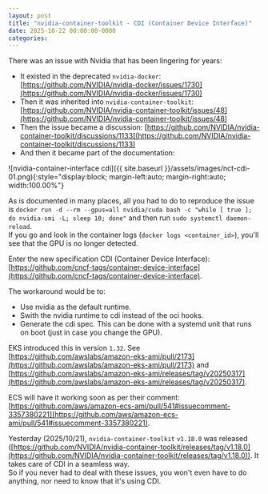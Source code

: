 ```yaml
---
layout: post
title: "nvidia-container-toolkit - CDI (Container Device Interface)"
date: 2025-10-22 00:00:00-0000
categories: 
---
```


There was an issue with Nvidia that has been lingering for years:
- It existed in the deprecated `nvidia-docker`: [https://github.com/NVIDIA/nvidia-docker/issues/1730](https://github.com/NVIDIA/nvidia-docker/issues/1730)
- Then it was inherited into `nvidia-container-toolkit`: [https://github.com/NVIDIA/nvidia-container-toolkit/issues/48](https://github.com/NVIDIA/nvidia-container-toolkit/issues/48)
- Then the issue became a discussion: [https://github.com/NVIDIA/nvidia-container-toolkit/discussions/1133](https://github.com/NVIDIA/nvidia-container-toolkit/discussions/1133)
- And then it became part of the documentation: 

![nvidia-container-interface cdi]({{ site.baseurl }}/assets/images/nct-cdi-01.png){:style="display:block; margin-left:auto; margin-right:auto; width:100.00%"}

As is documented in many places, all you had to do to reproduce the issue is `docker run -d --rm --gpus=all nvidia/cuda bash -c "while [ true ]; do nvidia-smi -L; sleep 10; done"` and then run `sudo systemctl daemon-reload`.  
If you go and look in the container logs (`docker logs <container_id>`), you'll see that the GPU is no longer detected.

Enter the new specification CDI (Container Device Interface): [https://github.com/cncf-tags/container-device-interface](https://github.com/cncf-tags/container-device-interface).

The workaround would be to:
- Use nvidia as the default runtime.
- Swith the nvidia runtime to cdi instead of the oci hooks.
- Generate the cdi spec. This can be done with a systemd unit that runs on boot (just in case you change the GPU).

EKS introduced this in version `1.32`. See [https://github.com/awslabs/amazon-eks-ami/pull/2173](https://github.com/awslabs/amazon-eks-ami/pull/2173) and [https://github.com/awslabs/amazon-eks-ami/releases/tag/v20250317](https://github.com/awslabs/amazon-eks-ami/releases/tag/v20250317).

ECS will have it working soon as per their comment: [https://github.com/aws/amazon-ecs-ami/pull/541#issuecomment-3357380221](https://github.com/aws/amazon-ecs-ami/pull/541#issuecomment-3357380221).

Yesterday (2025/10/21), `nvidia-container-toolkit` `v1.18.0` was released ([https://github.com/NVIDIA/nvidia-container-toolkit/releases/tag/v1.18.0](https://github.com/NVIDIA/nvidia-container-toolkit/releases/tag/v1.18.0)). It takes care of CDI in a seamless way.  
So if you never had to deal with these issues, you won't even have to do anything, nor need to know that it's using CDI.
